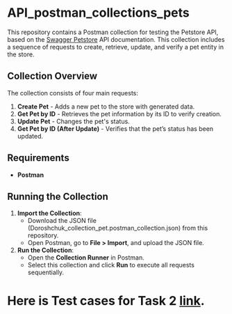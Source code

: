 # API_postman_collections_pets

This repository contains a Postman collection for testing the Petstore API, based on the [Swagger Petstore](https://petstore.swagger.io/) API documentation. This collection includes a sequence of requests to create, retrieve, update, and verify a pet entity in the store. 
## Collection Overview
The collection consists of four main requests:
1. **Create Pet** - Adds a new pet to the store with generated data.
2. **Get Pet by ID** - Retrieves the pet information by its ID to verify creation.
3. **Update Pet** - Changes the pet's status.
4. **Get Pet by ID (After Update)** - Verifies that the pet’s status has been updated.
## Requirements
- **Postman**
## Running the Collection
1. **Import the Collection**:
   - Download the JSON file (Doroshchuk_collection_pet.postman_collection.json) from this repository.
   - Open Postman, go to **File > Import**, and upload the JSON file.
2. **Run the Collection**:
   - Open the **Collection Runner** in Postman.
   - Select this collection and click **Run** to execute all requests sequentially.


# Here is Test cases for Task 2 [link](https://docs.google.com/spreadsheets/d/1lJEHEmUsk4BTJKVjkYlVu_O9c9Nuw-P3EwwWFtUF0v8/edit?usp=sharing). 


